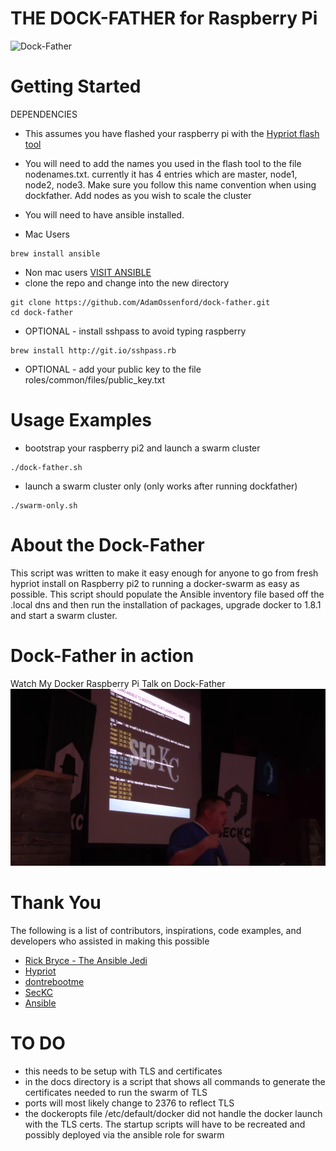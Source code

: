 THE DOCK-FATHER for Raspberry Pi
==================================
![Dock-Father](https://raw.github.com/Adamossenford/dock-father/master/pix/dock-father.png)


Getting Started
===============

DEPENDENCIES

* This assumes you have flashed your raspberry pi with the [Hypriot flash tool](https://github.com/hypriot/flash)

* You will need to add the names you used in the flash tool to the file nodenames.txt.  currently it has 4 entries which are master, node1, node2, node3.  Make sure you follow this name convention when using dockfather.  Add nodes as you wish to scale the cluster

* You will need to have ansible installed.  
* Mac Users
```
brew install ansible
```
* Non mac users [VISIT ANSIBLE](http://docs.ansible.com/ansible/intro_installation.html)
* clone the repo and change into the new directory
```
git clone https://github.com/AdamOssenford/dock-father.git
cd dock-father
```
* OPTIONAL - install sshpass to avoid typing raspberry
```
brew install http://git.io/sshpass.rb
```
* OPTIONAL - add your public key to the file roles/common/files/public_key.txt 

Usage Examples
==============
* bootstrap your raspberry pi2 and launch a swarm cluster
```
./dock-father.sh
```
* launch a swarm cluster only (only works after running dockfather)
```
./swarm-only.sh
```

About the Dock-Father
==============================
This script was written to make it easy enough for anyone to go from fresh hypriot install on Raspberry pi2 to running a docker-swarm as easy as possible.  This script should populate the Ansible inventory file based off the .local dns and then run the installation of packages, upgrade docker to 1.8.1 and start a swarm cluster.  

Dock-Father in action
==============================
Watch My Docker Raspberry Pi Talk on Dock-Father
[![ScreenShot](https://raw.githubusercontent.com/AdamOssenford/dock-father/master/pix/dockfather-talk.png)](https://www.youtube.com/watch?v=yPDp6KCxNEY)

Thank You 
=========
The following is a list of contributors, inspirations, code examples, and developers who assisted in making this possible

* [Rick Bryce - The Ansible Jedi](http://www.github.com/dicbob)
* [Hypriot](http://blog.hypriot.com)
* [dontrebootme](http://www.github.com/dontrebootme)
* [SecKC](http://www.seckc.org)
* [Ansible](http://www.ansible.com)

TO DO
=======
* this needs to be setup with TLS and certificates
* in the docs directory is a script that shows all commands to generate the certificates needed to run the swarm of TLS
* ports will most likely change to 2376 to reflect TLS
* the dockeropts file /etc/default/docker did not handle the docker launch with the TLS certs.  The startup scripts will have to be recreated and possibly deployed via the ansible role for swarm
